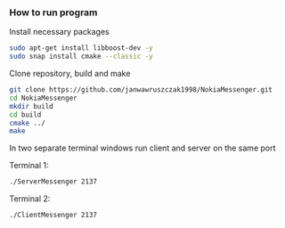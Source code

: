 ### How to run program

Install necessary packages

```bash
sudo apt-get install libboost-dev -y
sudo snap install cmake --classic -y
```

Clone repository, build and make

```bash
git clone https://github.com/janwawruszczak1998/NokiaMessenger.git
cd NokiaMessenger
mkdir build
cd build
cmake ../
make
```

In two separate terminal windows run client and server on the same port

Terminal 1:

```bash
./ServerMessenger 2137
```

Terminal 2:

```bash
./ClientMessenger 2137
```

